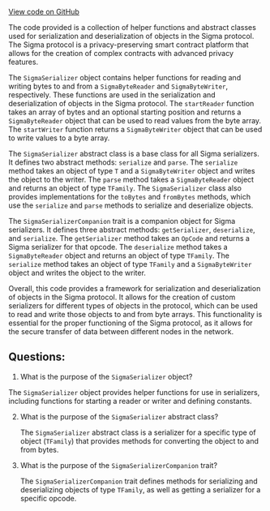 [View code on GitHub](sigmastate-interpreterhttps://github.com/ScorexFoundation/sigmastate-interpreter/interpreter/shared/src/main/scala/sigmastate/serialization/SigmaSerializer.scala)

The code provided is a collection of helper functions and abstract classes used for serialization and deserialization of objects in the Sigma protocol. The Sigma protocol is a privacy-preserving smart contract platform that allows for the creation of complex contracts with advanced privacy features.

The `SigmaSerializer` object contains helper functions for reading and writing bytes to and from a `SigmaByteReader` and `SigmaByteWriter`, respectively. These functions are used in the serialization and deserialization of objects in the Sigma protocol. The `startReader` function takes an array of bytes and an optional starting position and returns a `SigmaByteReader` object that can be used to read values from the byte array. The `startWriter` function returns a `SigmaByteWriter` object that can be used to write values to a byte array.

The `SigmaSerializer` abstract class is a base class for all Sigma serializers. It defines two abstract methods: `serialize` and `parse`. The `serialize` method takes an object of type `T` and a `SigmaByteWriter` object and writes the object to the writer. The `parse` method takes a `SigmaByteReader` object and returns an object of type `TFamily`. The `SigmaSerializer` class also provides implementations for the `toBytes` and `fromBytes` methods, which use the `serialize` and `parse` methods to serialize and deserialize objects.

The `SigmaSerializerCompanion` trait is a companion object for Sigma serializers. It defines three abstract methods: `getSerializer`, `deserialize`, and `serialize`. The `getSerializer` method takes an `OpCode` and returns a Sigma serializer for that opcode. The `deserialize` method takes a `SigmaByteReader` object and returns an object of type `TFamily`. The `serialize` method takes an object of type `TFamily` and a `SigmaByteWriter` object and writes the object to the writer.

Overall, this code provides a framework for serialization and deserialization of objects in the Sigma protocol. It allows for the creation of custom serializers for different types of objects in the protocol, which can be used to read and write those objects to and from byte arrays. This functionality is essential for the proper functioning of the Sigma protocol, as it allows for the secure transfer of data between different nodes in the network.
## Questions: 
 1. What is the purpose of the `SigmaSerializer` object?
   
   The `SigmaSerializer` object provides helper functions for use in serializers, including functions for starting a reader or writer and defining constants.

2. What is the purpose of the `SigmaSerializer` abstract class?
   
   The `SigmaSerializer` abstract class is a serializer for a specific type of object (`TFamily`) that provides methods for converting the object to and from bytes.

3. What is the purpose of the `SigmaSerializerCompanion` trait?
   
   The `SigmaSerializerCompanion` trait defines methods for serializing and deserializing objects of type `TFamily`, as well as getting a serializer for a specific opcode.